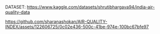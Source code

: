 DATASET: https://www.kaggle.com/datasets/shrutibhargava94/india-air-quality-data



https://github.com/sharanashokan/AIR-QUALITY-INDEX/assets/122606725/0c02e436-500c-41be-974e-100bc67bfe97

